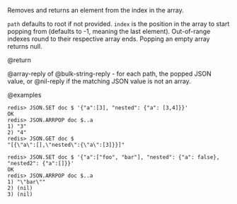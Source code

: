 Removes and returns an element from the index in the array.

`path` defaults to root if not provided. `index` is the position in the array to start popping from (defaults to -1, meaning the last element). Out-of-range indexes round to their respective array ends. Popping an empty array returns null.

@return

@array-reply of @bulk-string-reply - for each path, the popped JSON value, or @nil-reply if the matching JSON value is not an array.

@examples

```
redis> JSON.SET doc $ '{"a":[3], "nested": {"a": [3,4]}}'
OK
redis> JSON.ARRPOP doc $..a
1) "3"
2) "4"
redis> JSON.GET doc $
"[{\"a\":[],\"nested\":{\"a\":[3]}}]"
```

```
redis> JSON.SET doc $ '{"a":["foo", "bar"], "nested": {"a": false}, "nested2": {"a":[]}}'
OK
redis> JSON.ARRPOP doc $..a
1) "\"bar\""
2) (nil)
3) (nil)
```
